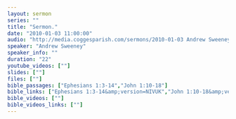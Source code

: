 ```yaml
---
layout: sermon
series: ""
title: "Sermon."
date: "2010-01-03 11:00:00"
audio: "http://media.coggesparish.com/sermons/2010-01-03 Andrew Sweeney.mp3"
speaker: "Andrew Sweeney"
speaker_info: ""
duration: "22"
youtube_videos: [""]
slides: [""]
files: [""]
bible_passages: ["Ephesians 1:3-14","John 1:10-18"]
bible_links: ["Ephesians 1:3-14&amp;version=NIVUK","John 1:10-18&amp;version=NIVUK"]
bible_videos: [""]
bible_videos_links: [""]
---
```

